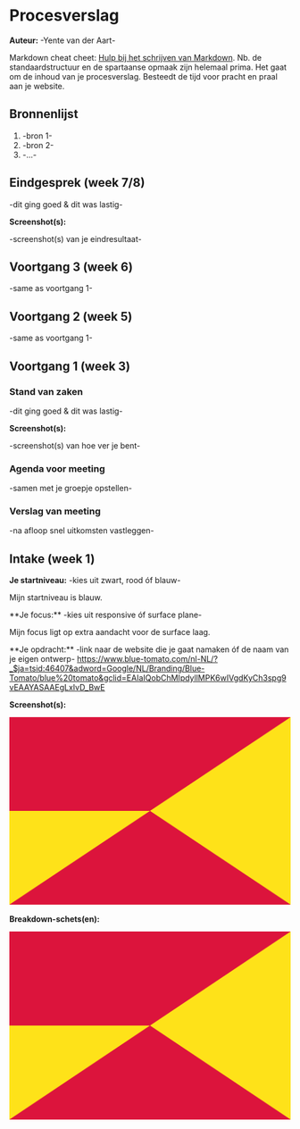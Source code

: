 # Procesverslag
**Auteur:** -Yente van der Aart-

Markdown cheat cheet: [Hulp bij het schrijven van Markdown](https://github.com/adam-p/markdown-here/wiki/Markdown-Cheatsheet). Nb. de standaardstructuur en de spartaanse opmaak zijn helemaal prima. Het gaat om de inhoud van je procesverslag. Besteedt de tijd voor pracht en praal aan je website.


## Bronnenlijst
1. -bron 1-
2. -bron 2-
3. -...-



## Eindgesprek (week 7/8)

-dit ging goed & dit was lastig-

**Screenshot(s):**

-screenshot(s) van je eindresultaat-



## Voortgang 3 (week 6)

-same as voortgang 1-



## Voortgang 2 (week 5)

-same as voortgang 1-



## Voortgang 1 (week 3)

### Stand van zaken

-dit ging goed & dit was lastig-

**Screenshot(s):**

-screenshot(s) van hoe ver je bent-

### Agenda voor meeting

-samen met je groepje opstellen-

### Verslag van meeting

-na afloop snel uitkomsten vastleggen-



## Intake (week 1)

**Je startniveau:** -kies uit zwart, rood óf blauw-
<p>Mijn startniveau is blauw. <p/>
**Je focus:** -kies uit responsive óf surface plane-
<p>Mijn focus ligt op extra aandacht voor de surface laag.<p/> 
**Je opdracht:** -link naar de website die je gaat namaken óf de naam van je eigen ontwerp-
<a href="url">https://www.blue-tomato.com/nl-NL/?_$ja=tsid:46407&adword=Google/NL/Branding/Blue-Tomato/blue%20tomato&gclid=EAIaIQobChMIpdyllMPK6wIVgdKyCh3spg9vEAAYASAAEgLxIvD_BwE</a>


**Screenshot(s):**

![screenshot(s) die een goed beeld geven van de website die je gaat maken](images/dummy-image.svg)

**Breakdown-schets(en):**

![-voorlopige breakdownschets(en) van een of beide pagina's van de site die je gaat maken-](images/dummy-image.svg)
